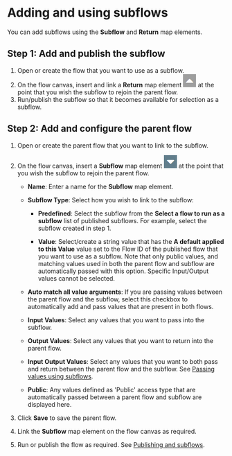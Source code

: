 # Adding and using subflows 

<head>
  <meta name="guidename" content="Flow"/>
  <meta name="context" content="GUID-02491fd8-480f-49dd-9806-352781af429a"/>
</head>


You can add subflows using the **Subflow** and **Return** map elements.

## Step 1: Add and publish the subflow 

1.  Open or create the flow that you want to use as a subflow.
2.  On the flow canvas, insert and link a **Return** map element ![Return](../Images/img-flo-Icon_Element_Return_d512dae6-2126-4d30-bd7b-99fd3af6e08e.png) at the point that you wish the subflow to rejoin the parent flow.
3.  Run/publish the subflow so that it becomes available for selection as a subflow.

## Step 2: Add and configure the parent flow 

1.  Open or create the parent flow that you want to link to the subflow.
2.  On the flow canvas, insert a **Subflow** map element ![Subflow](../Images/img-flo-Icon_Element_Subflow_34380867-6e9d-4ff7-8e4f-a5a66b16d727.png) at the point that you wish the subflow to rejoin the parent flow.

    -   **Name**: Enter a name for the **Subflow** map element.

    -   **Subflow Type**: Select how you wish to link to the subflow:

        -   **Predefined**: Select the subflow from the **Select a flow to run as a subflow** list of published subflows. For example, select the subflow created in step 1.

        -   **Value**: Select/create a string value that has the **A default applied to this Value** value set to the Flow ID of the published flow that you want to use as a subflow. Note that only public values, and matching values used in both the parent flow and subflow are automatically passed with this option. Specific Input/Output values cannot be selected.

    -   **Auto match all value arguments**: If you are passing values between the parent flow and the subflow, select this checkbox to automatically add and pass values that are present in both flows.

    -   **Input Values**: Select any values that you want to pass into the subflow.

    -   **Output Values**: Select any values that you want to return into the parent flow.

    -   **Input Output Values**: Select any values that you want to both pass and return between the parent flow and the subflow. See [Passing values using subflows](c-flo-Subflows_passing-values_8a94d936-7c7c-4e50-8706-6652dcf1e0c9.md).

    -   **Public**: Any values defined as 'Public' access type that are automatically passed between a parent flow and subflow are displayed here.
3.  Click **Save** to save the parent flow.
4.  Link the **Subflow** map element on the flow canvas as required.
5.  Run or publish the flow as required. See [Publishing and subflows](c-flo-Subflows_Technical_Overview_d549a097-2903-411d-b514-a7ee38731a69.md#section_dtz_qpb_cjb).